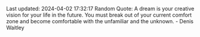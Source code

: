 Last updated: 2024-04-02 17:32:17
Random Quote: A dream is your creative vision for your life in the future. You must break out of your current comfort zone and become comfortable with the unfamiliar and the unknown. - Denis Waitley